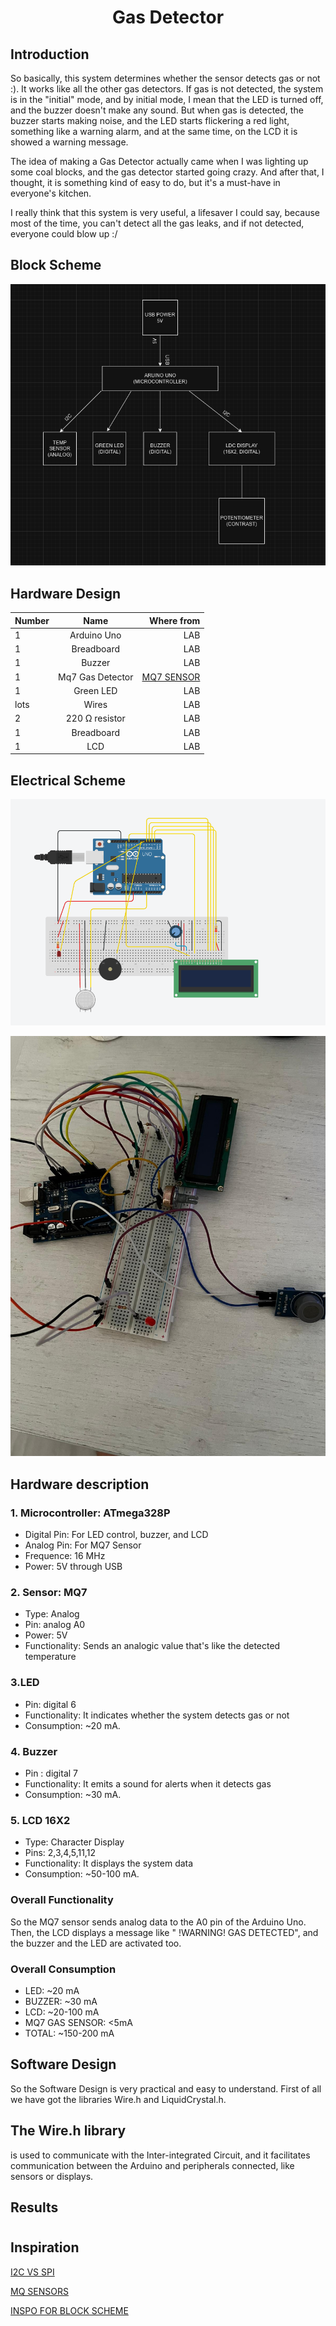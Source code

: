 <h1 align = "center" > Gas Detector </h1>

<p>
<h2>Introduction</h2>
So basically, this system determines whether the sensor detects gas or not :).
It works like all the other gas detectors. If gas is not detected, the system is in the "initial" mode, and by initial mode, I mean that the LED is turned off, and the buzzer doesn't make any sound.
But when gas is detected, the buzzer starts making noise, and the LED starts flickering a red light, something like a warning alarm, and at the same time, on the LCD it is showed a warning message.

<p> </p> 
The idea of making a Gas Detector actually came when I was lighting up some coal blocks, and the gas detector started going crazy. And after that, I thought, it is something kind of easy to do, but it's a must-have in everyone's kitchen. 

<p> </p> 
I really think that this system is very useful, a lifesaver I could say, because most of the time, you can't detect all the gas leaks, and if not detected, everyone could blow up :/
</p>


<p>
<h2>Block Scheme</h2>
  
![alt text](https://github.com/slowdrop112/Robotics/blob/main/Photos/block_scheme.png)
  
</p>


<p>
<h2>Hardware Design</h2>

| Number  | Name | Where from |
| :--- | :---: | ---: |
| 1  | Arduino Uno  | LAB |
| 1  | Breadboard  | LAB |
| 1  | Buzzer | LAB| 
| 1  | Mq7 Gas Detector  | [MQ7 SENSOR](https://www.sigmanortec.ro/Senzor-Gaz-MQ-7-Monoxid-carbon-p126101575) |
| 1  | Green LED  | LAB |
| lots  | Wires  | LAB |
| 2  | 220 Ω resistor  | LAB |
| 1  | Breadboard  | LAB | 
| 1  | LCD  | LAB |


<h2>Electrical Scheme</h2>

![alt text](https://github.com/slowdrop112/Robotics/blob/main/Photos/scheme.png)

![alt text](https://github.com/slowdrop112/Robotics/blob/main/Photos/circuit.jpeg)


## Hardware description

### 1. Microcontroller: ATmega328P
* Digital Pin: For LED control, buzzer, and LCD
* Analog Pin: For MQ7 Sensor
* Frequence: 16 MHz
* Power: 5V through USB
  
### 2. Sensor: MQ7
* Type: Analog
* Pin: analog A0
* Power: 5V
* Functionality: Sends an analogic value that's like the detected temperature

### 3.LED
* Pin: digital 6
* Functionality: It indicates whether the system detects gas or not
* Consumption: ~20 mA.

### 4. Buzzer
* Pin : digital 7
* Functionality: It emits a sound for alerts when it detects gas
* Consumption: ~30 mA.


### 5. LCD 16X2
* Type: Character Display
* Pins: 2,3,4,5,11,12
* Functionality: It displays the system data
* Consumption: ~50-100 mA.

### Overall Functionality
So the MQ7 sensor sends analog data to the A0 pin of the Arduino Uno. Then, the LCD displays a message like " !WARNING! GAS DETECTED", and the buzzer and the LED are activated too.

### Overall Consumption
* LED: ~20 mA
* BUZZER: ~30 mA
* LCD: ~20-100 mA
* MQ7 GAS SENSOR: <5mA
* TOTAL:  ~150-200 mA



</p>


<p>
<h2>Software Design</h2>
So the Software Design is very practical and easy to understand. First of all we have got the libraries Wire.h and LiquidCrystal.h. 
<h2>The Wire.h library </h2>
is used to communicate with the Inter-integrated Circuit, and it facilitates communication between the Arduino and peripherals connected, like sensors or displays.
  
</p>



<p>
<h2>Results</h2>
  <h1></h1>
</p>


<p>
<h2>Inspiration</h2>
  
[I2C VS SPI](https://forum.arduino.cc/t/spi-vs-i2c-display-interface/527963)

[MQ SENSORS](https://robocraze.com/blogs/post/mq-series-gas-sensor)

[INSPO FOR BLOCK SCHEME](https://docs.google.com/drawings/d/1UpxRyJNfczJHhNRvWdeb5kh_7IEUy5173odk93W_GSA/edit)

</p>



